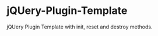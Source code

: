 jQUery-Plugin-Template
======================

jQUery Plugin Template with init, reset and destroy methods.